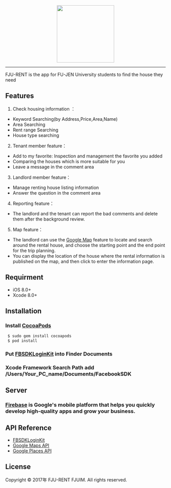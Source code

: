 <div align=center><img width="180" height="180" src="https://imgur.com/8ZoF8Ai.png"/> </div>

---
FJU-RENT is the app for FU-JEN University students to find the house they need

## Features

1. Check housing information ：
* Keyword Searching(by Address,Price,Area,Name)
* Area Searching
* Rent range Searching
* House type searching 

2. Tenant member feature：
* Add to my favorite: Inspection and management the favorite you added
* Comparing the houses which is more suitable for you
* Leave a message in the comment area

3. Landlord member feature：
* Manage renting house listing information 
* Answer the question in the comment area

4. Reporting feature：
* The landlord and the tenant can report the bad comments and delete them after the background review.

5. Map feature：
* The landlord can use the [Google Map](https://en.wikipedia.org/wiki/Google_Maps) feature to locate and search around the rental house, and choose the starting point and the end point for the trip planning.
* You can display the location of the house where the rental information is published on the map, and then click to enter the information page.

## Requirment
*   iOS 8.0+
*   Xcode 8.0+
## Installation
### Install [CocoaPods](https://cocoapods.org/) 

```bash
 $ sudo gem install cocoapods
 $ pod install
```



### Put [FBSDKLoginKit](https://developers.facebook.com/docs/ios/) into Finder Documents

### Xcode Framework Search Path add /Users/Your_PC_name/Documents/FacebookSDK

## Server
  ### [Firebase](https://firebase.google.com/) is Google's mobile platform that helps you quickly develop high-quality apps and grow your business.

## API Reference
* [FBSDKLoginKit](https://developers.facebook.com/docs/ios/) 
* [Google Maps API](https://developers.google.com/maps/?hl=zh-tw)
* [Google Places API](https://developers.google.com/places/?hl=zh-tw)

## License
Copyright © 2017年 FJU-RENT FJUIM. All rights reserved.
